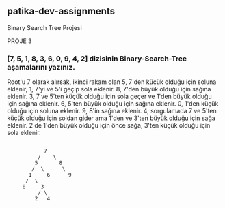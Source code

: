 ## patika-dev-assignments

Binary Search Tree Projesi

PROJE 3

### [7, 5, 1, 8, 3, 6, 0, 9, 4, 2] dizisinin Binary-Search-Tree aşamalarını yazınız.

Root'u 7 olarak alırsak, ikinci rakam olan 5, 7'den küçük olduğu için soluna eklenir, 1, 7'yi ve 5'i geçip sola eklenir. 8, 7'den büyük olduğu için sağına eklenir. 3, 7 ve 5'ten küçük olduğu için sola geçer ve 1'den büyük olduğu için sağına eklenir. 6, 5'ten büyük olduğu için sağına eklenir. 0, 1'den küçük olduğu için soluna eklenir. 9, 8'in sağına eklenir. 4, sorgulamada 7 ve 5'ten küçük olduğu için soldan gider ama 1'den ve 3'ten büyük olduğu için sağa eklenir. 2 de 1'den büyük olduğu için önce sağa, 3'ten küçük olduğu için sola eklenir. 

```

            7 
          /    \
         5       8
        /  \      \
       1     6      9
      /  \      
     0     3 
          / \ 
         2   4

```
               